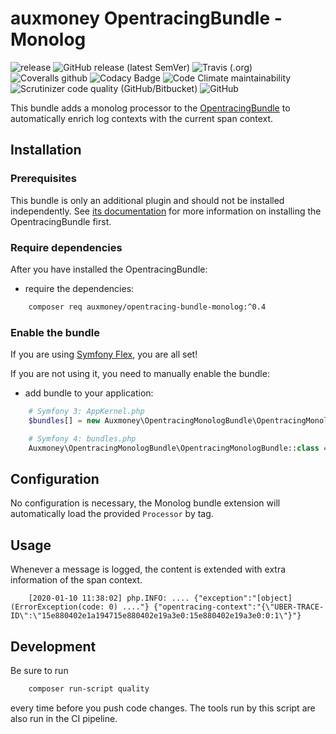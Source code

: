 # auxmoney OpentracingBundle - Monolog

![release](https://github.com/auxmoney/OpentracingBundle-Monolog/workflows/release/badge.svg)
![GitHub release (latest SemVer)](https://img.shields.io/github/v/release/auxmoney/OpentracingBundle-Monolog)
![Travis (.org)](https://img.shields.io/travis/auxmoney/OpentracingBundle-Monolog)
![Coveralls github](https://img.shields.io/coveralls/github/auxmoney/OpentracingBundle-Monolog)
![Codacy Badge](https://api.codacy.com/project/badge/Grade/fa0c65d723464aebaf66bc522445e0e8)
![Code Climate maintainability](https://img.shields.io/codeclimate/maintainability/auxmoney/OpentracingBundle-Monolog)
![Scrutinizer code quality (GitHub/Bitbucket)](https://img.shields.io/scrutinizer/quality/g/auxmoney/OpentracingBundle-Monolog)
![GitHub](https://img.shields.io/github/license/auxmoney/OpentracingBundle-Monolog)

This bundle adds a monolog processor to the [OpentracingBundle](https://github.com/auxmoney/OpentracingBundle-core) to automatically enrich 
log contexts with the current span context.

## Installation

### Prerequisites

This bundle is only an additional plugin and should not be installed independently. See
[its documentation](https://github.com/auxmoney/OpentracingBundle-core#installation) for more information on installing the OpentracingBundle first.

### Require dependencies

After you have installed the OpentracingBundle:

* require the dependencies:

```bash
    composer req auxmoney/opentracing-bundle-monolog:^0.4
```

### Enable the bundle

If you are using [Symfony Flex](https://github.com/symfony/flex), you are all set!

If you are not using it, you need to manually enable the bundle:

* add bundle to your application:

```php
    # Symfony 3: AppKernel.php
    $bundles[] = new Auxmoney\OpentracingMonologBundle\OpentracingMonologBundle();
```

```php
    # Symfony 4: bundles.php
    Auxmoney\OpentracingMonologBundle\OpentracingMonologBundle::class => ['all' => true],
```

## Configuration

No configuration is necessary, the Monolog bundle extension will automatically load the provided `Processor` by tag.

## Usage

Whenever a message is logged, the content is extended with extra information of the span context.

```
    [2020-01-10 11:38:02] php.INFO: .... {"exception":"[object] (ErrorException(code: 0) ...."} {"opentracing-context":"{\"UBER-TRACE-ID\":\"15e880402e1a194715e880402e19a3e0:15e880402e19a3e0:0:1\"}"}
```

## Development

Be sure to run

```bash
    composer run-script quality
```

every time before you push code changes. The tools run by this script are also run in the CI pipeline.
